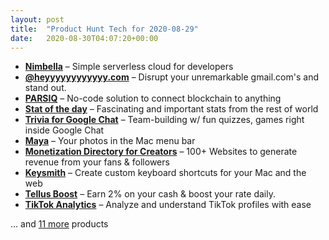 ```yaml
---
layout: post
title:  "Product Hunt Tech for 2020-08-29"
date:   2020-08-30T04:07:20+00:00
---
```


* **[Nimbella](https://www.producthunt.com/posts/nimbella?utm_campaign=producthunt-api&utm_medium=api-v2&utm_source=Application%3A+Daily+Digest+RSS+v2+%28ID%3A+29748%29)** – Simple serverless cloud for developers
* **[@heyyyyyyyyyyyy.com](https://www.producthunt.com/posts/heyyyyyyyyyyyy-com?utm_campaign=producthunt-api&utm_medium=api-v2&utm_source=Application%3A+Daily+Digest+RSS+v2+%28ID%3A+29748%29)** – Disrupt your unremarkable gmail.com's and stand out.
* **[PARSIQ](https://www.producthunt.com/posts/parsiq?utm_campaign=producthunt-api&utm_medium=api-v2&utm_source=Application%3A+Daily+Digest+RSS+v2+%28ID%3A+29748%29)** – No-code solution to connect blockchain to anything
* **[Stat of the day](https://www.producthunt.com/posts/stat-of-the-day?utm_campaign=producthunt-api&utm_medium=api-v2&utm_source=Application%3A+Daily+Digest+RSS+v2+%28ID%3A+29748%29)** – Fascinating and important stats from the rest of world
* **[Trivia for Google Chat](https://www.producthunt.com/posts/trivia-for-google-chat?utm_campaign=producthunt-api&utm_medium=api-v2&utm_source=Application%3A+Daily+Digest+RSS+v2+%28ID%3A+29748%29)** – Team-building w/ fun quizzes, games right inside Google Chat
* **[Maya](https://www.producthunt.com/posts/maya-3?utm_campaign=producthunt-api&utm_medium=api-v2&utm_source=Application%3A+Daily+Digest+RSS+v2+%28ID%3A+29748%29)** – Your photos in the Mac menu bar
* **[Monetization Directory for Creators](https://www.producthunt.com/posts/monetization-directory-for-creators?utm_campaign=producthunt-api&utm_medium=api-v2&utm_source=Application%3A+Daily+Digest+RSS+v2+%28ID%3A+29748%29)** – 100+ Websites to generate revenue from your fans & followers
* **[Keysmith](https://www.producthunt.com/posts/keysmith-3?utm_campaign=producthunt-api&utm_medium=api-v2&utm_source=Application%3A+Daily+Digest+RSS+v2+%28ID%3A+29748%29)** – Create custom keyboard shortcuts for your Mac and the web
* **[Tellus Boost](https://www.producthunt.com/posts/tellus-boost?utm_campaign=producthunt-api&utm_medium=api-v2&utm_source=Application%3A+Daily+Digest+RSS+v2+%28ID%3A+29748%29)** – Earn 2% on your cash & boost your rate daily.
* **[TikTok Analytics](https://www.producthunt.com/posts/tiktok-analytics-2?utm_campaign=producthunt-api&utm_medium=api-v2&utm_source=Application%3A+Daily+Digest+RSS+v2+%28ID%3A+29748%29)** – Analyze and understand TikTok profiles with ease

… and [11 more](https://www.producthunt.com/tech) products